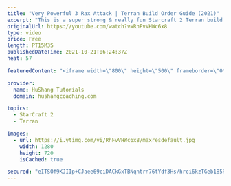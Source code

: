 ```yaml
---
title: "Very Powerful 3 Rax Attack | Terran Build Order Guide (2021)"
excerpt: "This is a super strong & really fun Starcraft 2 Terran build order that I've been playing in my TvP's almost exclusively. You get right into the action super fast and it's very difficult for protoss to defend your first push never mind the second one. ` Very Powerful 3 Rax Attack | Terran Build Order"
originalUrl: https://youtube.com/watch?v=RhFvVHWc6x8
type: video
price: Free
length: PT15M3S
publishedDateTime: 2021-10-21T06:24:37Z
heat: 57

featuredContent: "<iframe width=\"800\" height=\"500\" frameborder=\"0\" src=\"https://www.youtube.com/embed/RhFvVHWc6x8\" allow=\"accelerometer; autoplay; encrypted-media; gyroscope; picture-in-picture\" allowfullscreen></iframe>"

provider:
  name: HuShang Tutorials
  domain: hushangcoaching.com

topics:
  - StarCraft 2
  - Terran

images:
  - url: https://i.ytimg.com/vi/RhFvVHWc6x8/maxresdefault.jpg
    width: 1280
    height: 720
    isCached: true

secured: "eITSOf9KJIIp+CJaee69ciDACkGxTBNqntrn76tYdf3Hs/hrci6kzTGeb185RHyv6Jx0WAPD8REFcNWq/bsKr+9yLXRAPVK2y5KW46rT9GFqB3ntsL58wZ7m6JU7LG5zl/z8n12E6c1AxH+VLNjcX1CpxrNO+F81apVeuuPdCaBMI25TBGux/HT6+QZks2RWfzv+0pQEzO1XnrUtcu7tCNgZ61kDQAC6wcTBT4Y2C9e7jXOiq28TexYhs1TIUVK/9FkPy/WpjjqY1ZmtOrhADpDiKltp5GfF+u2I2t62j3A3hoJR/eBszPpWy0E4u2UqpqOW30AM7ciEuN+lqGad7pz8DsLxc4tVcMKFvoQvCsuus4f/xxeBbyB8H8l3u8sHZMxVWao4FzMoaNP2unjHYIUVhtOYoxMIJnRghfKUqyM=;elowrlzXZjbaA4PeUbjmLg=="
---
```


